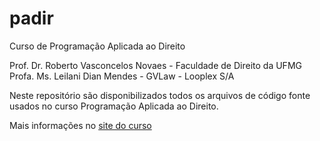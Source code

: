 # padir
Curso de Programação Aplicada ao Direito

Prof. Dr. Roberto Vasconcelos Novaes - Faculdade de Direito da UFMG
Profa. Ms. Leilani Dian Mendes - GVLaw - Looplex S/A

Neste repositório são disponibilizados todos os arquivos de código fonte usados no curso
Programação Aplicada ao Direito.

Mais informações no [site do curso](https://www.robertonovaes.com.br/index.php/programacao-aplicada-ao-direito/)